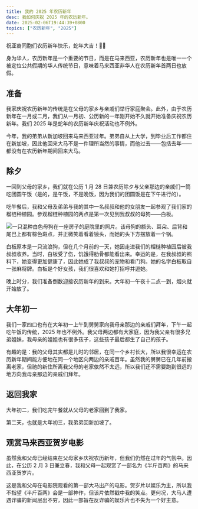 ```yaml
---
title: 我的 2025 年农历新年
desc: 我如何庆祝 2025 年的农历新年。
date: 2025-02-06T19:44:39+0800
topics: ["农历新年", "2025"]
---
```


祝亚裔同胞们农历新年快乐，蛇年大吉！🧧🐍

身为华人，农历新年是一个重要的节日，而是在马来西亚，农历新年也是唯一一个被定位公共假期的华人传统节日，意味着马来西亚非华人在农历新年首两日也放假。

## 准备

我家庆祝农历新年的传统是在父母的家乡与亲戚们举行家庭聚会。此外，由于农历新年在一月或二月，我们从一月初、公历新的一年刚开始不久就开始准备庆祝农历新年。我们 2025 年是蛇年的农历新年庆祝活动也不例外。

今年，我的弟弟从新加坡回来马来西亚过年。弟弟自从上大学，到毕业后工作都住在新加坡，因此他回来大马不是一件理所当然的事情，而他过去——包括去年——都没有在农历新年期间回来大马。

## 除夕

一回到父母的家乡，我们就在公历 1 月 28 日兼农历除夕与父亲那边的亲戚们一筒吃团圆午饭（是的，是午饭，不是晚饭，因为我们的团圆饭是在下午进行的）。

吃午餐后，我和父母及弟弟与我的其中一名叔叔和他的女朋友一起参观了我们家的榴梿种植园。参观榴梿种植园的两点是第一次见到我叔叔的母狗——白板。

![一只混种白色母狗在一座房子的庭院里的照片。该母狗的额头、耳朵、后背和尾巴上都有棕色斑点，并正微笑着看着镜头，而她的头下方摆放着一个锅。](https://cdn.some.pics/helenchong/679c1ff15ca4a.jpg)

白板原本是一只流浪狗，但在几个月前的一天，她因走进我们的榴梿种植园后被我叔叔收养。当时，白板受了伤，饥饿得肋骨都能看出来。幸运的是，在我叔叔的照料下，她变得更加健康了，因此她成了我叔叔的宠物和看门狗。她的名字白板取自一张麻将牌。白板是个好女孩，我们很喜欢和她打招呼并逗她。

晚上时分，我们准备倒数迎接农历新年的到来。大年初一午夜十二点一到，烟火就开始放了。

## 大年初一

我们一家四口也有在大年初一上午到舅舅家向我母亲那边的亲戚们拜年，下午一起吃午饭的传统，2025 年也不例外。我父母两边都有大家庭，因为我父亲有很多兄弟姐妹，我母亲的姐姐也有很多孩子，这些孩子最后都生了自己的孩子。

有趣的是：我的父母其实都是儿时的邻居，在同一个乡村长大，所以我很幸运在农历新年期间能方便地在同一个地区向两边的亲戚百年。虽然我的舅舅已在几年前搬离老家，但祂的新住所离我父母的老家依然不太远，所以我们还不需要跑到很远的地方向我母亲那边的亲戚们拜年。

## 返回我家

大年初二，我们吃完午餐就从父母的老家回到了我家。

第二天，也就是大年初三，我弟弟回新加坡了。

## 观赏马来西亚贺岁电影

虽然我和父母已经结束在父母家乡庆祝农历新年，但我们仍然在过年的气氛中。因此，在公历 2 月 3 日兼立春，我和父母一起观赏了一部名为《半斤百两》的马来西亚贺岁片。

这是我和父母在电影院观看的第一部大马出产的电影。贺岁片以娱乐为主，所以我不指望《半斤百两》会是一部神作，但该片依然戳中我的笑点。更何况，大马人遭遇诈骗的新闻层出不穷，因此一部旨在反诈骗的娱乐片也不失为一个好主意。
